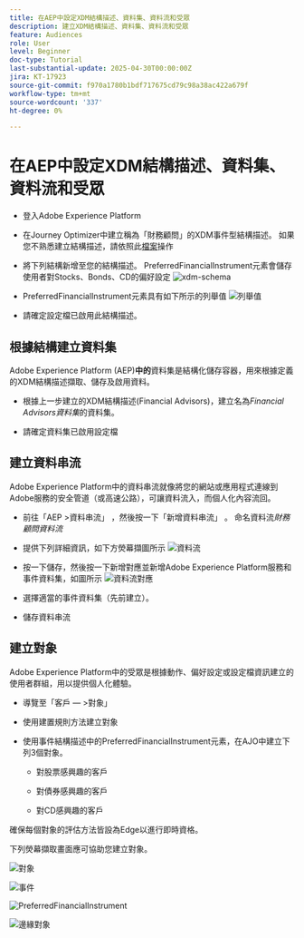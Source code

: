 ```yaml
---
title: 在AEP中設定XDM結構描述、資料集、資料流和受眾
description: 建立XDM結構描述、資料集、資料流和受眾
feature: Audiences
role: User
level: Beginner
doc-type: Tutorial
last-substantial-update: 2025-04-30T00:00:00Z
jira: KT-17923
source-git-commit: f970a1780b1bdf717675cd79c98a38ac422a679f
workflow-type: tm+mt
source-wordcount: '337'
ht-degree: 0%

---
```



# 在AEP中設定XDM結構描述、資料集、資料流和受眾

* 登入Adobe Experience Platform

* 在Journey Optimizer中建立稱為「財務顧問」的XDM事件型結構描述。 如果您不熟悉建立結構描述，請依照此[檔案](https://experienceleague.adobe.com/en/docs/experience-platform/xdm/tutorials/create-schema-ui)操作

* 將下列結構新增至您的結構描述。 PreferredFinancialInstrument元素會儲存使用者對Stocks、Bonds、CD的偏好設定
  ![xdm-schema](assets/xdm-schema.png)

* PreferredFinancialInstrument元素具有如下所示的列舉值
  ![列舉值](assets/enum-values.png)

* 請確定設定檔已啟用此結構描述。

## 根據結構建立資料集

Adobe Experience Platform (AEP)**中的**&#x200B;資料集是結構化儲存容器，用來根據定義的XDM結構描述擷取、儲存及啟用資料。

* 根據上一步建立的XDM結構描述(Financial Advisors)，建立名為&#x200B;_Financial Advisors資料集_&#x200B;的資料集。

* 請確定資料集已啟用設定檔

## 建立資料串流

Adobe Experience Platform中的資料串流就像將您的網站或應用程式連線到Adobe服務的安全管道（或高速公路），可讓資料流入，而個人化內容流回。

* 前往「AEP >資料串流」 ，然後按一下「新增資料串流」 。 命名資料流&#x200B;_財務顧問資料流_

* 提供下列詳細資訊，如下方熒幕擷圖所示
  ![資料流](assets/datastream.png)
* 按一下儲存，然後按一下新增對應並新增Adobe Experience Platform服務和事件資料集，如圖所示
  ![資料流對應](assets/datastream-service.png)

* 選擇適當的事件資料集（先前建立）。

* 儲存資料串流

## 建立對象

Adobe Experience Platform中的受眾是根據動作、偏好設定或設定檔資訊建立的使用者群組，用以提供個人化體驗。

* 導覽至「客戶 — >對象」
* 使用建置規則方法建立對象

* 使用事件結構描述中的PreferredFinancialInstrument元素，在AJO中建立下列3個對象。

   * 對股票感興趣的客戶

   * 對債券感興趣的客戶

   * 對CD感興趣的客戶

確保每個對象的評估方法皆設為Edge以進行即時資格。

下列熒幕擷取畫面應可協助您建立對象。

![對象](assets/rule-based-audience.png)

![事件](assets/event-attribute.png)


![PreferredFinancialInstrument](assets/stock-customers.png)

![邊緣對象](assets/audience-edge.png)